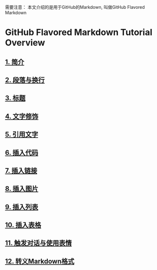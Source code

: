 [1]: content\1-00简介.md
[2]: content\2-00段落与换行.md
[3]: content\3-00标题.md
[4]: content\4-00文字修饰.md
[5]: content\5-00引用文字.md 
[6]: content\6-00插入代码.md
[7]: content\7-00插入链接.md
[8]: content\8-00插入图片.md
[9]: content\9-00插入列表.md
[10]: content\A-00插入表格.md
[11]: content\B-00触发对话和使用表情.md
[12]: content\C-00转义Markdown格式.md

需要注意： 本文介绍的是用于GitHub的Markdown, 叫做GitHub Flavored Markdown
# GitHub Flavored Markdown Tutorial Overview

## [1. 简介][1]
## [2. 段落与换行][2]
## [3. 标题][3]
## [4. 文字修饰][4]
## [5. 引用文字][5]
## [6. 插入代码][6]
## [7. 插入链接][7]
## [8. 插入图片][8]
## [9. 插入列表][9]
## [10. 插入表格][10]
## [11. 触发对话与使用表情][11]
## [12. 转义Markdown格式][12]